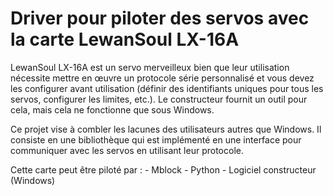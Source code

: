 Driver pour piloter des servos avec la carte LewanSoul LX-16A
=============================================================

LewanSoul LX-16A est un servo merveilleux bien que leur utilisation nécessite
mettre en œuvre un protocole série personnalisé et vous devez les configurer
avant utilisation (définir des identifiants uniques pour tous les servos, configurer les limites, etc.).
Le constructeur fournit un outil pour cela, mais cela ne fonctionne que sous Windows.

Ce projet vise à combler les lacunes des utilisateurs autres que Windows. 
Il consiste en une bibliothèque qui est implémenté en une interface pour communiquer 
avec les servos en utilisant leur protocole.

Cette carte peut être piloté par :
	- Mblock
	- Python
	- Logiciel constructeur (Windows)


